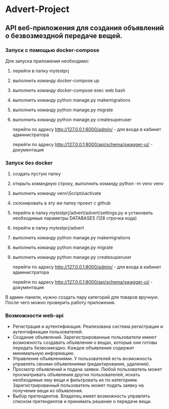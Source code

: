 # Advert-Project

## API веб-приложения для создания объявлений о безвозмездной передаче вещей.

### Запуск с помощью docker-compose
Для запуска приложения необходимо:
1. перейти в папку mytestprj
2. выполнить команду docker-compose.up
3. выполнить команду docker-compose exec web bash
4. выполнить команду python manage.py makemigrations
5. выполнить команду python manage.py migrate
6. выполнить команду python manage.py createsuperuser
   
   перейти по адресу http://127.0.0.1:8000/admin/ - для входа в кабинет администратора
   
   перейти по адресу http://127.0.0.1:8000/api/schema/swagger-ui/ - документация

### Запуск без docker
1. создать пустую папку
2. открыть командную строку, выполнить команду python -m venv venv
3. выполнить команду venv\Scripts\activate
4. склонировать в эту же папку проект с github
5. перейти в папку mytestprj/advert/advert/settings.py и установить необходимые параметры DATABASES (128 cтрочка кода)
6. перейти в папку mytestprj/advert
7. выполнить команду python manage.py makemigrations
8. выполнить команду python manage.py migrate
9. выполнить команду python manage.py createsuperuser

   
   перейти по адресу http://127.0.0.1:8000/admin/ - для входа в кабинет администратора
   
   перейти по адресу http://127.0.0.1:8000/api/schema/swagger-ui/ - документация


В админ-панели, нужно создать пару категорий для товаров вручную. После чего можно проверить работу приложения.


### Возможности web-api
* Регистрация и аутентификация. Реализована система регистрации и аутентификации пользователей.
* Создание объявлений. Зарегистрированные пользователи имеют возможность создавать объявления о вещах, которые они готовы передать безвозмездно.
Каждое объявление содержит минимальную информацию.
* Управление объявлениями. У пользователей есть возможность управлять своими объявлениями (редактирование, удаление).
* Просмотр объявлений и подача заявки. Любой пользователь может просматривать объявления других пользователей, искать необходимые ему вещи и фильтровать их по категориям.
Зарегистрированный пользователь может подать заявку на получение вещи из объявления.
* Выбор претендентов. Владелец имеет возможность управлять списком претендентов и принимать решение о передаче вещи.




